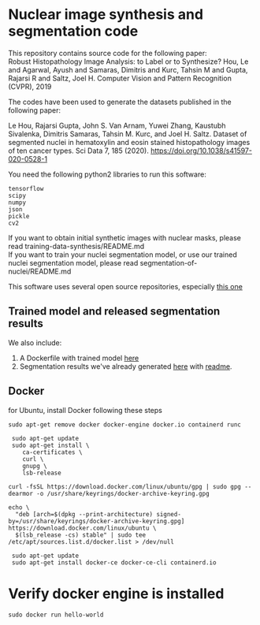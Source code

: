 # Nuclear image synthesis and segmentation code

This repository contains source code for the following paper:  
Robust Histopathology Image Analysis: to Label or to Synthesize? Hou, Le and Agarwal, Ayush and Samaras, Dimitris and Kurc, Tahsin M and Gupta, Rajarsi R and Saltz, Joel H. Computer Vision and Pattern Recognition (CVPR), 2019

The codes have been used to generate the datasets published in the following paper: 

Le Hou, Rajarsi Gupta, John S. Van Arnam, Yuwei Zhang, Kaustubh Sivalenka, Dimitris Samaras, Tahsin M. Kurc, and Joel H. Saltz. Dataset of segmented nuclei in hematoxylin and eosin stained histopathology images of ten cancer types. Sci Data 7, 185 (2020). https://doi.org/10.1038/s41597-020-0528-1

You need the following python2 libraries to run this software:  
```
tensorflow  
scipy  
numpy  
json  
pickle
cv2 
```

If you want to obtain initial synthetic images with nuclear masks, please read training-data-synthesis/README.md  
If you want to train your nuclei segmentation model, or use our trained nuclei segmentation model, please read segmentation-of-nuclei/README.md 

This software uses several open source repositories, especially [this one](https://github.com/carpedm20/simulated-unsupervised-tensorflow)

## Trained model and released segmentation results

We also include:  
1. A Dockerfile with trained model [here](Dockerfile)  
2. Segmentation results we've already generated [here](https://stonybrookmedicine.app.box.com/s/7n9gdy3i6qmm638or7lbxrzzydb1iv9b) with [readme](https://stonybrookmedicine.app.box.com/notes/461635773066?s=7n9gdy3i6qmm638or7lbxrzzydb1iv9b).


## Docker

for Ubuntu, install Docker following these steps
```
sudo apt-get remove docker docker-engine docker.io containerd runc
```

```
 sudo apt-get update
 sudo apt-get install \
    ca-certificates \
    curl \
    gnupg \
    lsb-release
```

```
curl -fsSL https://download.docker.com/linux/ubuntu/gpg | sudo gpg --dearmor -o /usr/share/keyrings/docker-archive-keyring.gpg
```

```
echo \
  "deb [arch=$(dpkg --print-architecture) signed-by=/usr/share/keyrings/docker-archive-keyring.gpg] https://download.docker.com/linux/ubuntu \
  $(lsb_release -cs) stable" | sudo tee /etc/apt/sources.list.d/docker.list > /dev/null
```

```
 sudo apt-get update
 sudo apt-get install docker-ce docker-ce-cli containerd.io
```

# Verify docker engine is installed

```
sudo docker run hello-world
```
 
